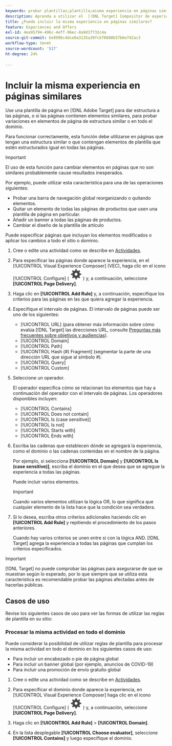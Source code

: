 ```yaml
---
keywords: probar plantillas;plantilla;misma experiencia en páginas similares;prueba de plantilla
description: Aprenda a utilizar el  [!DNL Target] Compositor de experiencias visuales (VEC) de Adobe para incluir la misma experiencia en varias páginas que tienen una estructura similar o que contienen los mismos elementos de plantilla.
title: ¿Puedo incluir la misma experiencia en páginas similares?
feature: Experiences and Offers
exl-id: 4ea95794-496c-4eff-96ec-8a9d1f732c4a
source-git-commit: be9996c4dce0a3135a39fcbf0608b57b6e742ac3
workflow-type: tm+mt
source-wordcount: '517'
ht-degree: 24%

---
```


# Incluir la misma experiencia en páginas similares

Use una plantilla de página en [!DNL Adobe Target] para dar estructura a las páginas, o si las páginas contienen elementos similares, para probar variaciones en elementos de página de estructura similar o en todo el dominio.

Para funcionar correctamente, esta función debe utilizarse en páginas que tengan una estructura similar o que contengan elementos de plantilla que estén estructurados igual en todas las páginas.

>[!IMPORTANT]
>
>El uso de esta función para cambiar elementos en páginas que no son similares probablemente cause resultados inesperados.

Por ejemplo, puede utilizar esta característica para una de las operaciones siguientes:

* Probar una barra de navegación global reorganizando o quitando elementos.
* Quitar un elemento de todas las páginas de productos que usen una plantilla de página en particular.
* Añadir un banner a todas las páginas de productos.
* Cambiar el diseño de la plantilla de artículo

Puede especificar páginas que incluyan los elementos modificados o aplicar los cambios a todo el sitio o dominio.

1. Cree o edite una actividad como se describe en [Actividades](/help/main/c-activities/activities.md#concept_D317A95A1AB54674BA7AB65C7985BA03).

1. Para especificar las páginas donde aparece la experiencia, en el [!UICONTROL Visual Experience Composer] (VEC), haga clic en el icono [!UICONTROL Configure] ( ![Configurar icono](/help/main/assets/icons/Setting.svg) ) y, a continuación, seleccione **[!UICONTROL Page Delivery]**.

1. Haga clic en **[!UICONTROL Add Rule]** y, a continuación, especifique los criterios para las páginas en las que quiera agregar la experiencia.

1. Especifique el intervalo de páginas. El intervalo de páginas puede ser uno de los siguientes:

   * [!UICONTROL URL] (para obtener más información sobre cómo evalúa [!DNL Target] las direcciones URL, consulte [Preguntas más frecuentes sobre objetivos y audiencias](/help/main/c-target/c-troubleshooting-targets-and-audiences/troubleshooting-targets-and-audiences.md)).
   * [!UICONTROL Domain]
   * [!UICONTROL Path]
   * [!UICONTROL Hash (#) Fragment] (segmentar la parte de una dirección URL que sigue al símbolo #).
   * [!UICONTROL Query]
   * [!UICONTROL Custom]

1. Seleccione un operador.

   El operador especifica cómo se relacionan los elementos que hay a continuación del operador con el intervalo de páginas. Los operadores disponibles incluyen:

   * [!UICONTROL Contains]
   * [!UICONTROL Does not contain]
   * [!UICONTROL Is (case sensitive)]
   * [!UICONTROL Is not]
   * [!UICONTROL Starts with]
   * [!UICONTROL Ends with]

1. Escriba las cadenas que establecen dónde se agregará la experiencia, como el dominio o las cadenas contenidas en el nombre de la página.

   Por ejemplo, si selecciona **[!UICONTROL Domain]** y **[!UICONTROL Is (case sensitive)]**, escriba el dominio en el que desea que se agregue la experiencia a todas las páginas.

   Puede incluir varios elementos.

   >[!IMPORTANT]
   >
   >Cuando varios elementos utilizan la lógica OR, lo que significa que cualquier elemento de la lista hace que la condición sea verdadera.

1. Si lo desea, escriba otros criterios adicionales haciendo clic en **[!UICONTROL Add Rule]** y repitiendo el procedimiento de los pasos anteriores.

   Cuando hay varios criterios se unen entre sí con la lógica AND. [!DNL Target] agrega la experiencia a todas las páginas que cumplan los criterios especificados.

>[!IMPORTANT]
>
> [!DNL Target] no puede comprobar las páginas para asegurarse de que se muestran según lo esperado, por lo que siempre que se utiliza esta característica es recomendable probar las páginas afectadas antes de hacerlas públicas.

## Casos de uso

Revise los siguientes casos de uso para ver las formas de utilizar las reglas de plantilla en su sitio:

### Procesar la misma actividad en todo el dominio

Puede considerar la posibilidad de utilizar reglas de plantilla para procesar la misma actividad en todo el dominio en los siguientes casos de uso:

* Para incluir un encabezado o pie de página global
* Para incluir un banner global (por ejemplo, anuncios de COVID-19)
* Para incluir una promoción de envío gratuito global

1. Cree o edite una actividad como se describe en [Actividades](/help/main/c-activities/activities.md#concept_D317A95A1AB54674BA7AB65C7985BA03).

1. Para especificar el dominio donde aparece la experiencia, en [!UICONTROL Visual Experience Composer] haga clic en el icono [!UICONTROL Configure] ( ![Configurar icono](/help/main/assets/icons/Setting.svg) ) y, a continuación, seleccione **[!UICONTROL Page Delivery]**.

1. Haga clic en **[!UICONTROL Add Rule]** > **[!UICONTROL Domain]**.

1. En la lista desplegable **[!UICONTROL Choose evaluator]**, seleccione **[!UICONTROL Contains]** y luego especifique el dominio.
